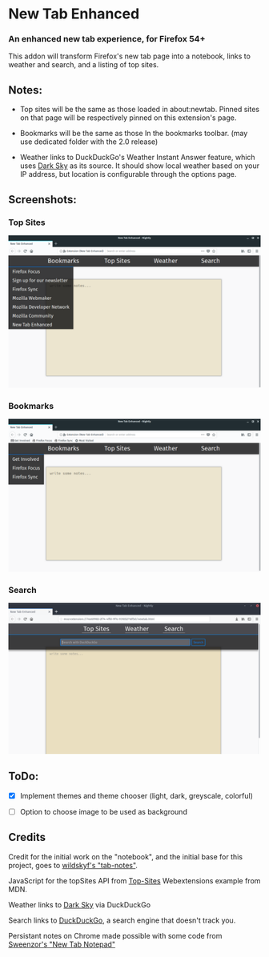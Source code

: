 # New Tab Enhanced

### An enhanced new tab experience, for Firefox 54+

This addon will transform Firefox's new tab page into a notebook, links to weather and search, and a listing of top sites.

Notes:
---

 - Top sites will be the same as those loaded in about:newtab.  Pinned sites on that page will be respectively pinned on this extension's page.  

  - Bookmarks will be the same as those In the bookmarks toolbar. (may use dedicated folder with the 2.0 release)

 - Weather links to DuckDuckGo's Weather Instant Answer feature, which uses [Dark Sky](https://darksky.net) as its source. It should show local weather based on your IP address, but location is configurable through the options page.


Screenshots:
---

### Top Sites
![Top Sites](images/topsites.png)

### Bookmarks
![Bookmarks](images/bookmarks.png)

### Search
![Search](images/search.png)

ToDo:
---
* [X] Implement themes and theme chooser (light, dark, greyscale, colorful)

* [ ] Option to choose image to be used as background


Credits
---

Credit for the initial work on the "notebook", and the initial base for this project, goes to [wildskyf's "tab-notes"](https://github.com/wildskyf/tab-notes/).

JavaScript for the topSites API from [Top-Sites](https://github.com/mdn/webextensions-examples/tree/master/top-sites) Webextensions example from MDN.

Weather links to [Dark Sky](https://darksky.net) via DuckDuckGo

Search links to [DuckDuckGo](https://duckduckgo.com), a search engine that doesn't track you.

Persistant notes on Chrome made possible with some code from [Sweenzor's "New Tab Notepad"](https://github.com/sweenzor/new-tab-notepad)
